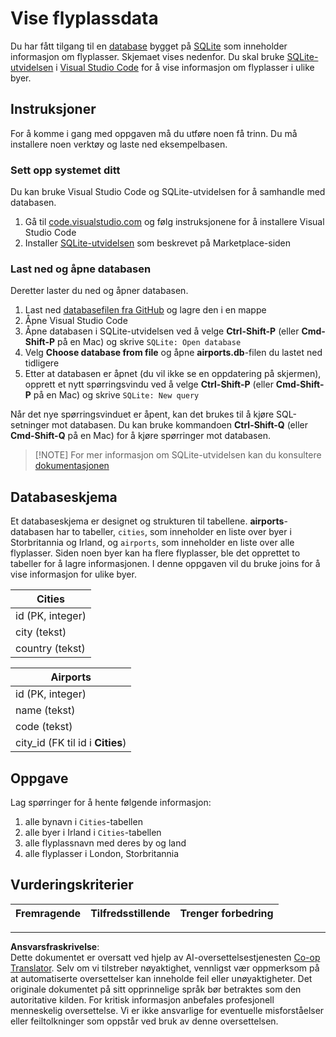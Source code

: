 <!--
CO_OP_TRANSLATOR_METADATA:
{
  "original_hash": "2f2d7693f28e4b2675f275e489dc5aac",
  "translation_date": "2025-08-26T20:52:16+00:00",
  "source_file": "2-Working-With-Data/05-relational-databases/assignment.md",
  "language_code": "no"
}
-->
# Vise flyplassdata

Du har fått tilgang til en [database](https://raw.githubusercontent.com/Microsoft/Data-Science-For-Beginners/main/2-Working-With-Data/05-relational-databases/airports.db) bygget på [SQLite](https://sqlite.org/index.html) som inneholder informasjon om flyplasser. Skjemaet vises nedenfor. Du skal bruke [SQLite-utvidelsen](https://marketplace.visualstudio.com/items?itemName=alexcvzz.vscode-sqlite&WT.mc_id=academic-77958-bethanycheum) i [Visual Studio Code](https://code.visualstudio.com?WT.mc_id=academic-77958-bethanycheum) for å vise informasjon om flyplasser i ulike byer.

## Instruksjoner

For å komme i gang med oppgaven må du utføre noen få trinn. Du må installere noen verktøy og laste ned eksempelbasen.

### Sett opp systemet ditt

Du kan bruke Visual Studio Code og SQLite-utvidelsen for å samhandle med databasen.

1. Gå til [code.visualstudio.com](https://code.visualstudio.com?WT.mc_id=academic-77958-bethanycheum) og følg instruksjonene for å installere Visual Studio Code
1. Installer [SQLite-utvidelsen](https://marketplace.visualstudio.com/items?itemName=alexcvzz.vscode-sqlite&WT.mc_id=academic-77958-bethanycheum) som beskrevet på Marketplace-siden

### Last ned og åpne databasen

Deretter laster du ned og åpner databasen.

1. Last ned [databasefilen fra GitHub](https://raw.githubusercontent.com/Microsoft/Data-Science-For-Beginners/main/2-Working-With-Data/05-relational-databases/airports.db) og lagre den i en mappe
1. Åpne Visual Studio Code
1. Åpne databasen i SQLite-utvidelsen ved å velge **Ctrl-Shift-P** (eller **Cmd-Shift-P** på en Mac) og skrive `SQLite: Open database`
1. Velg **Choose database from file** og åpne **airports.db**-filen du lastet ned tidligere
1. Etter at databasen er åpnet (du vil ikke se en oppdatering på skjermen), opprett et nytt spørringsvindu ved å velge **Ctrl-Shift-P** (eller **Cmd-Shift-P** på en Mac) og skrive `SQLite: New query`

Når det nye spørringsvinduet er åpent, kan det brukes til å kjøre SQL-setninger mot databasen. Du kan bruke kommandoen **Ctrl-Shift-Q** (eller **Cmd-Shift-Q** på en Mac) for å kjøre spørringer mot databasen.

> [!NOTE] For mer informasjon om SQLite-utvidelsen kan du konsultere [dokumentasjonen](https://marketplace.visualstudio.com/items?itemName=alexcvzz.vscode-sqlite&WT.mc_id=academic-77958-bethanycheum)

## Databaseskjema

Et databaseskjema er designet og strukturen til tabellene. **airports**-databasen har to tabeller, `cities`, som inneholder en liste over byer i Storbritannia og Irland, og `airports`, som inneholder en liste over alle flyplasser. Siden noen byer kan ha flere flyplasser, ble det opprettet to tabeller for å lagre informasjonen. I denne oppgaven vil du bruke joins for å vise informasjon for ulike byer.

| Cities           |
| ---------------- |
| id (PK, integer) |
| city (tekst)     |
| country (tekst)  |

| Airports                         |
| -------------------------------- |
| id (PK, integer)                 |
| name (tekst)                     |
| code (tekst)                     |
| city_id (FK til id i **Cities**) |

## Oppgave

Lag spørringer for å hente følgende informasjon:

1. alle bynavn i `Cities`-tabellen
1. alle byer i Irland i `Cities`-tabellen
1. alle flyplassnavn med deres by og land
1. alle flyplasser i London, Storbritannia

## Vurderingskriterier

| Fremragende | Tilfredsstillende | Trenger forbedring |
| ----------- | ----------------- | ------------------ |

---

**Ansvarsfraskrivelse**:  
Dette dokumentet er oversatt ved hjelp av AI-oversettelsestjenesten [Co-op Translator](https://github.com/Azure/co-op-translator). Selv om vi tilstreber nøyaktighet, vennligst vær oppmerksom på at automatiserte oversettelser kan inneholde feil eller unøyaktigheter. Det originale dokumentet på sitt opprinnelige språk bør betraktes som den autoritative kilden. For kritisk informasjon anbefales profesjonell menneskelig oversettelse. Vi er ikke ansvarlige for eventuelle misforståelser eller feiltolkninger som oppstår ved bruk av denne oversettelsen.